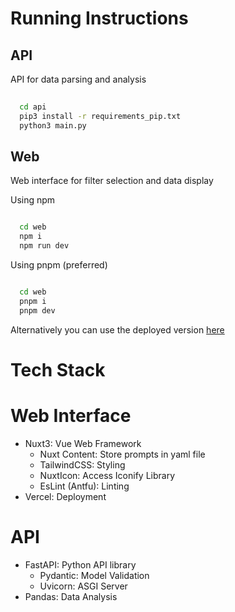 # Running Instructions 


## API 

API for data parsing and analysis


```bash
  
  cd api
  pip3 install -r requirements_pip.txt
  python3 main.py


```

## Web

Web interface for filter selection and data display

Using npm

```bash

  cd web
  npm i 
  npm run dev


```

Using pnpm (preferred)

```bash

  cd web
  pnpm i
  pnpm dev

```

Alternatively you can use the deployed version [here](https://udacity-one.vercel.app)

# Tech Stack

# Web Interface
- Nuxt3: Vue Web Framework
  - Nuxt Content: Store prompts in yaml file
  - TailwindCSS: Styling
  - NuxtIcon: Access Iconify Library
  - EsLint (Antfu): Linting
- Vercel: Deployment
  
# API
- FastAPI: Python API library
  - Pydantic: Model Validation
  - Uvicorn: ASGI Server
- Pandas: Data Analysis
